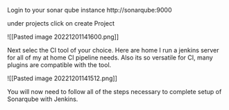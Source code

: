 
Login to your sonar qube instance http://sonarqube:9000

under projects click on create Project

![[Pasted image 20221201141600.png]]

Next selec the CI tool of your choice. Here are home I run a jenkins server for all of my at home CI pipeline needs. Also its so versatile for CI, many plugins are compatible with the tool.

![[Pasted image 20221201141512.png]]

You will now need to follow all of the steps necessary to complete setup of Sonarqube with Jenkins.

